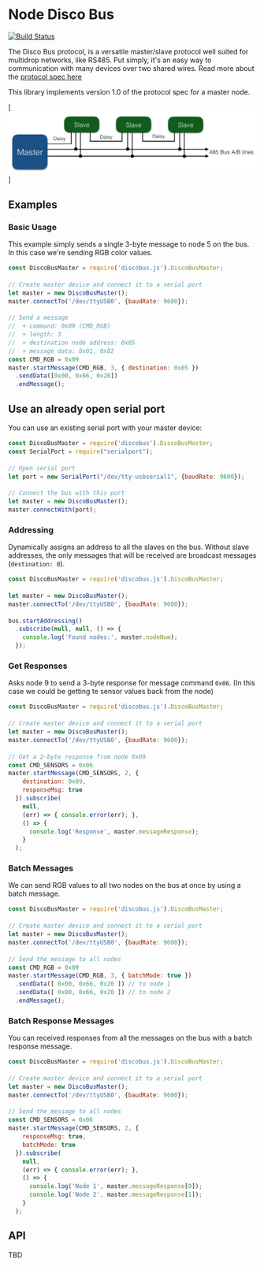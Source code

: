 # Node Disco Bus 

[![Build Status](https://api.travis-ci.org/jgillick/node-discobus.svg?branch=master)](http://travis-ci.org//jgillick/node-discobus)

The Disco Bus protocol, is a versatile master/slave protocol well suited for multidrop networks, like RS485.
Put simply, it's an easy way to communication with many devices over two shared wires.
Read more about the [protocol spec here](https://github.com/jgillick/Disco-Bus-Protocol)

This library implements version 1.0 of the protocol spec for a master node.

[![Bus Topology](bus-topology.png)]

## Examples


### Basic Usage

This example simply sends a single 3-byte message to node 5 on the bus.
In this case we're sending RGB color values.

```js
const DiscoBusMaster = require('discobus.js').DiscoBusMaster;

// Create master device and connect it to a serial port  
let master = new DiscoBusMaster();
master.connectTo('/dev/ttyUSB0', {baudRate: 9600});

// Send a message 
//  + command: 0x09 (CMD_RGB)
//  + length: 3
//  + destination node address: 0x05
//  + message data: 0x01, 0x02
const CMD_RGB = 0x09
master.startMessage(CMD_RGB, 3, { destination: 0x05 })
  .sendData([0x00, 0x66, 0x20])
  .endMessage();
```


## Use an already open serial port

You can use an existing serial port with your master device:

```js
const DiscoBusMaster = require('discobus').DiscoBusMaster;
const SerialPort = require("serialport");

// Open serial port
let port = new SerialPort("/dev/tty-usbserial1", {baudRate: 9600});

// Connect the bus with this port
let master = new DiscoBusMaster();
master.connectWith(port);
```


### Addressing

Dynamically assigns an address to all the slaves on the bus.
Without slave addresses, the only messages that will be received
are broadcast messages (`destination: 0`).

```js
const DiscoBusMaster = require('discobus.js').DiscoBusMaster;

let master = new DiscoBusMaster();
master.connectTo('/dev/ttyUSB0', {baudRate: 9600});

bus.startAddressing()
  .subscribe(null, null, () => {
    console.log('Found nodes:', master.nodeNum);
  });

```

### Get Responses

Asks node 9 to send a 3-byte response for message command `0x06`. 
(In this case we could be getting te sensor values back from the node)

```js
const DiscoBusMaster = require('discobus.js').DiscoBusMaster;

// Create master device and connect it to a serial port  
let master = new DiscoBusMaster();
master.connectTo('/dev/ttyUSB0', {baudRate: 9600});

// Get a 2-byte response from node 0x09
const CMD_SENSORS = 0x06
master.startMessage(CMD_SENSORS, 2, { 
    destination: 0x09,
    responseMsg: true
  }).subscribe(
    null,
    (err) => { console.error(err); },
    () => {
      console.log('Response', master.messageResponse);
    }
  );
```

### Batch Messages

We can send RGB values to all two nodes on the bus at once by 
using a batch message.

```js
const DiscoBusMaster = require('discobus.js').DiscoBusMaster;

// Create master device and connect it to a serial port  
let master = new DiscoBusMaster();
master.connectTo('/dev/ttyUSB0', {baudRate: 9600});

// Send the message to all nodes 
const CMD_RGB = 0x09
master.startMessage(CMD_RGB, 3, { batchMode: true })
  .sendData([ 0x00, 0x66, 0x20 ]) // to node 1
  .sendData([ 0x00, 0x66, 0x20 ]) // to node 2
  .endMessage();
```

### Batch Response Messages

You can received responses from all the messages on the bus with
a batch response message.

```js
const DiscoBusMaster = require('discobus.js').DiscoBusMaster;

// Create master device and connect it to a serial port  
let master = new DiscoBusMaster();
master.connectTo('/dev/ttyUSB0', {baudRate: 9600});

// Send the message to all nodes 
const CMD_SENSORS = 0x06
master.startMessage(CMD_SENSORS, 2, { 
    responseMsg: true,
    batchMode: true
  }).subscribe(
    null,
    (err) => { console.error(err); },
    () => {
      console.log('Node 1', master.messageResponse[0]);
      console.log('Node 2', master.messageResponse[1]); 
    }
  );
```

## API

TBD
